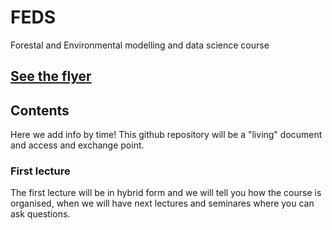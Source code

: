 # FEDS
Forestal and Environmental modelling and data science course

## [See the flyer](https://github.com/stenoe/FEDS/blob/main/flyerLectureMI1970.pdf)

## Contents

Here we add info by time! This github repository will be a "living" document and access and exchange point.

### First lecture

The first lecture will be in hybrid form and we will tell you how the course is organised, when we will have next lectures and seminares where you can ask questions. 
